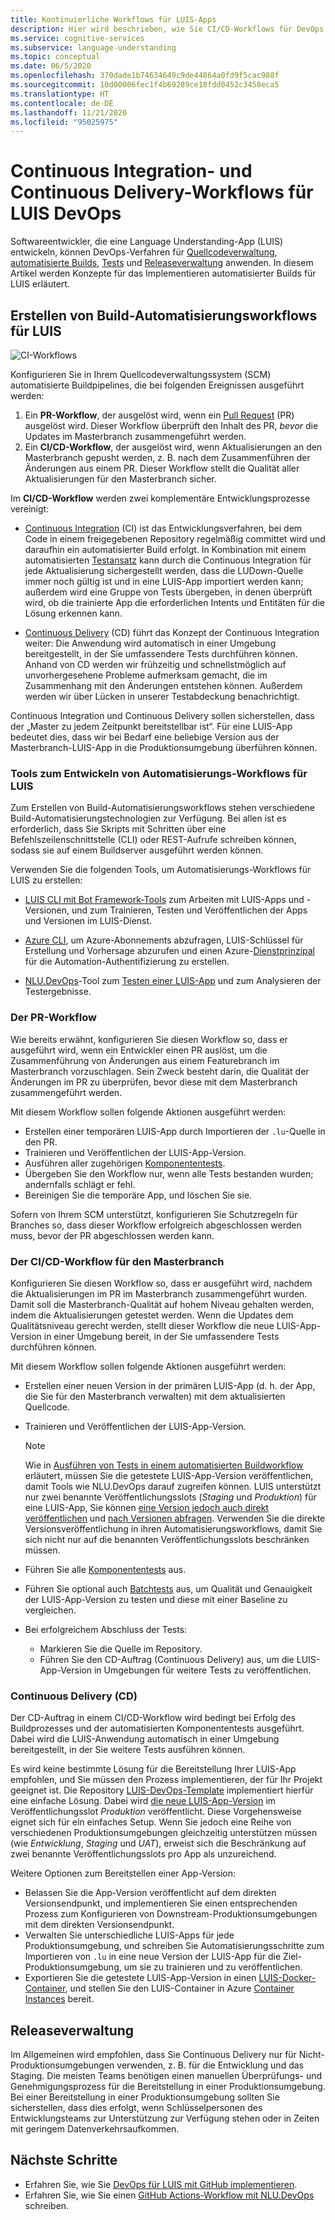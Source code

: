 ```yaml
---
title: Kontinuierliche Workflows für LUIS-Apps
description: Hier wird beschrieben, wie Sie CI/CD-Workflows für DevOps für Language Understanding Intelligent Service (LUIS) implementieren.
ms.service: cognitive-services
ms.subservice: language-understanding
ms.topic: conceptual
ms.date: 06/5/2020
ms.openlocfilehash: 370dade1b74634649c9de44864a0fd9f5cac988f
ms.sourcegitcommit: 10d00006fec1f4b69289ce18fdd0452c3458eca5
ms.translationtype: HT
ms.contentlocale: de-DE
ms.lasthandoff: 11/21/2020
ms.locfileid: "95025975"
---
```

# <a name="continuous-integration-and-continuous-delivery-workflows-for-luis-devops"></a>Continuous Integration- und Continuous Delivery-Workflows für LUIS DevOps

Softwareentwickler, die eine Language Understanding-App (LUIS) entwickeln, können DevOps-Verfahren für [Quellcodeverwaltung](luis-concept-devops-sourcecontrol.md), [automatisierte Builds](luis-concept-devops-automation.md), [Tests](luis-concept-devops-testing.md) und [Releaseverwaltung](luis-concept-devops-automation.md#release-management) anwenden. In diesem Artikel werden Konzepte für das Implementieren automatisierter Builds für LUIS erläutert.

## <a name="build-automation-workflows-for-luis"></a>Erstellen von Build-Automatisierungsworkflows für LUIS

![CI-Workflows](./media/luis-concept-devops-automation/luis-automation.png)

Konfigurieren Sie in Ihrem Quellcodeverwaltungssystem (SCM) automatisierte Buildpipelines, die bei folgenden Ereignissen ausgeführt werden:

1. Ein **PR-Workflow**, der ausgelöst wird, wenn ein [Pull Request](https://help.github.com/github/collaborating-with-issues-and-pull-requests/about-pull-requests) (PR) ausgelöst wird. Dieser Workflow überprüft den Inhalt des PR, *bevor* die Updates im Masterbranch zusammengeführt werden.
1. Ein **CI/CD-Workflow**, der ausgelöst wird, wenn Aktualisierungen an den Masterbranch gepusht werden, z. B. nach dem Zusammenführen der Änderungen aus einem PR. Dieser Workflow stellt die Qualität aller Aktualisierungen für den Masterbranch sicher.

Im **CI/CD-Workflow** werden zwei komplementäre Entwicklungsprozesse vereinigt:

* [Continuous Integration](/azure/devops/learn/what-is-continuous-integration) (CI) ist das Entwicklungsverfahren, bei dem Code in einem freigegebenen Repository regelmäßig committet wird und daraufhin ein automatisierter Build erfolgt. In Kombination mit einem automatisierten [Testansatz](luis-concept-devops-testing.md) kann durch die Continuous Integration für jede Aktualisierung sichergestellt werden, dass die LUDown-Quelle immer noch gültig ist und in eine LUIS-App importiert werden kann; außerdem wird eine Gruppe von Tests übergeben, in denen überprüft wird, ob die trainierte App die erforderlichen Intents und Entitäten für die Lösung erkennen kann.

* [Continuous Delivery](/azure/devops/learn/what-is-continuous-delivery) (CD) führt das Konzept der Continuous Integration weiter: Die Anwendung wird automatisch in einer Umgebung bereitgestellt, in der Sie umfassendere Tests durchführen können. Anhand von CD werden wir frühzeitig und schnellstmöglich auf unvorhergesehene Probleme aufmerksam gemacht, die im Zusammenhang mit den Änderungen entstehen können. Außerdem werden wir über Lücken in unserer Testabdeckung benachrichtigt.

Continuous Integration und Continuous Delivery sollen sicherstellen, dass der „Master zu jedem Zeitpunkt bereitstellbar ist“. Für eine LUIS-App bedeutet dies, dass wir bei Bedarf eine beliebige Version aus der Masterbranch-LUIS-App in die Produktionsumgebung überführen können.

### <a name="tools-for-building-automation-workflows-for-luis"></a>Tools zum Entwickeln von Automatisierungs-Workflows für LUIS

Zum Erstellen von Build-Automatisierungsworkflows stehen verschiedene Build-Automatisierungstechnologien zur Verfügung. Bei allen ist es erforderlich, dass Sie Skripts mit Schritten über eine Befehlszeilenschnittstelle (CLI) oder REST-Aufrufe schreiben können, sodass sie auf einem Buildserver ausgeführt werden können.

Verwenden Sie die folgenden Tools, um Automatisierungs-Workflows für LUIS zu erstellen:

* [LUIS CLI mit Bot Framework-Tools](https://github.com/microsoft/botbuilder-tools/tree/master/packages/LUIS) zum Arbeiten mit LUIS-Apps und -Versionen, und zum Trainieren, Testen und Veröffentlichen der Apps und Versionen im LUIS-Dienst.

* [Azure CLI](/cli/azure/?view=azure-cli-latest), um Azure-Abonnements abzufragen, LUIS-Schlüssel für Erstellung und Vorhersage abzurufen und einen Azure-[Dienstprinzipal](/cli/azure/ad/sp?view=azure-cli-latest) für die Automation-Authentifizierung zu erstellen.

* [NLU.DevOps](https://github.com/microsoft/NLU.DevOps)-Tool zum [Testen einer LUIS-App](luis-concept-devops-testing.md) und zum Analysieren der Testergebnisse.

### <a name="the-pr-workflow"></a>Der PR-Workflow

Wie bereits erwähnt, konfigurieren Sie diesen Workflow so, dass er ausgeführt wird, wenn ein Entwickler einen PR auslöst, um die Zusammenführung von Änderungen aus einem Featurebranch im Masterbranch vorzuschlagen. Sein Zweck besteht darin, die Qualität der Änderungen im PR zu überprüfen, bevor diese mit dem Masterbranch zusammengeführt werden.

Mit diesem Workflow sollen folgende Aktionen ausgeführt werden:

* Erstellen einer temporären LUIS-App durch Importieren der `.lu`-Quelle in den PR.
* Trainieren und Veröffentlichen der LUIS-App-Version.
* Ausführen aller zugehörigen [Komponententests](luis-concept-devops-testing.md).
* Übergeben Sie den Workflow nur, wenn alle Tests bestanden wurden; andernfalls schlägt er fehl.
* Bereinigen Sie die temporäre App, und löschen Sie sie.

Sofern von Ihrem SCM unterstützt, konfigurieren Sie Schutzregeln für Branches so, dass dieser Workflow erfolgreich abgeschlossen werden muss, bevor der PR abgeschlossen werden kann.

### <a name="the-master-branch-cicd-workflow"></a>Der CI/CD-Workflow für den Masterbranch

Konfigurieren Sie diesen Workflow so, dass er ausgeführt wird, nachdem die Aktualisierungen im PR im Masterbranch zusammengeführt wurden. Damit soll die Masterbranch-Qualität auf hohem Niveau gehalten werden, indem die Aktualisierungen getestet werden. Wenn die Updates dem Qualitätsniveau gerecht werden, stellt dieser Workflow die neue LUIS-App-Version in einer Umgebung bereit, in der Sie umfassendere Tests durchführen können.

Mit diesem Workflow sollen folgende Aktionen ausgeführt werden:

* Erstellen einer neuen Version in der primären LUIS-App (d. h. der App, die Sie für den Masterbranch verwalten) mit dem aktualisierten Quellcode.

* Trainieren und Veröffentlichen der LUIS-App-Version.

  > [!NOTE]
  > Wie in [Ausführen von Tests in einem automatisierten Buildworkflow](luis-concept-devops-testing.md#running-tests-in-an-automated-build-workflow) erläutert, müssen Sie die getestete LUIS-App-Version veröffentlichen, damit Tools wie NLU.DevOps darauf zugreifen können. LUIS unterstützt nur zwei benannte Veröffentlichungsslots (*Staging* und *Produktion*) für eine LUIS-App, Sie können [eine Version jedoch auch direkt veröffentlichen](https://github.com/microsoft/botframework-cli/blob/master/packages/luis/README.md#bf-luisapplicationpublish) und [nach Versionen abfragen](./luis-migration-api-v3.md#changes-by-slot-name-and-version-name). Verwenden Sie die direkte Versionsveröffentlichung in ihren Automatisierungsworkflows, damit Sie sich nicht nur auf die benannten Veröffentlichungsslots beschränken müssen.

* Führen Sie alle [Komponententests](luis-concept-devops-testing.md) aus.

* Führen Sie optional auch [Batchtests](luis-concept-devops-testing.md#how-to-do-unit-testing-and-batch-testing) aus, um Qualität und Genauigkeit der LUIS-App-Version zu testen und diese mit einer Baseline zu vergleichen.

* Bei erfolgreichem Abschluss der Tests:
  * Markieren Sie die Quelle im Repository.
  * Führen Sie den CD-Auftrag (Continuous Delivery) aus, um die LUIS-App-Version in Umgebungen für weitere Tests zu veröffentlichen.

### <a name="continuous-delivery-cd"></a>Continuous Delivery (CD)

Der CD-Auftrag in einem CI/CD-Workflow wird bedingt bei Erfolg des Buildprozesses und der automatisierten Komponententests ausgeführt. Dabei wird die LUIS-Anwendung automatisch in einer Umgebung bereitgestellt, in der Sie weitere Tests ausführen können.

Es wird keine bestimmte Lösung für die Bereitstellung Ihrer LUIS-App empfohlen, und Sie müssen den Prozess implementieren, der für Ihr Projekt geeignet ist. Die Repository [LUIS-DevOps-Template](https://github.com/Azure-Samples/LUIS-DevOps-Template) implementiert hierfür eine einfache Lösung. Dabei wird [die neue LUIS-App-Version](./luis-how-to-publish-app.md) im Veröffentlichungsslot *Produktion* veröffentlicht. Diese Vorgehensweise eignet sich für ein einfaches Setup. Wenn Sie jedoch eine Reihe von verschiedenen Produktionsumgebungen gleichzeitig unterstützen müssen (wie *Entwicklung*, *Staging* und *UAT*), erweist sich die Beschränkung auf zwei benannte Veröffentlichungsslots pro App als unzureichend.

Weitere Optionen zum Bereitstellen einer App-Version:

* Belassen Sie die App-Version veröffentlicht auf dem direkten Versionsendpunkt, und implementieren Sie einen entsprechenden Prozess zum Konfigurieren von Downstream-Produktionsumgebungen mit dem direkten Versionsendpunkt.
* Verwalten Sie unterschiedliche LUIS-Apps für jede Produktionsumgebung, und schreiben Sie Automatisierungsschritte zum Importieren von `.lu` in eine neue Version der LUIS-App für die Ziel-Produktionsumgebung, um sie zu trainieren und zu veröffentlichen.
* Exportieren Sie die getestete LUIS-App-Version in einen [LUIS-Docker-Container](./luis-container-howto.md?tabs=v3), und stellen Sie den LUIS-Container in Azure [Container Instances](../../container-instances/index.yml) bereit.

## <a name="release-management"></a>Releaseverwaltung

Im Allgemeinen wird empfohlen, dass Sie Continuous Delivery nur für Nicht-Produktionsumgebungen verwenden, z. B. für die Entwicklung und das Staging. Die meisten Teams benötigen einen manuellen Überprüfungs- und Genehmigungsprozess für die Bereitstellung in einer Produktionsumgebung. Bei einer Bereitstellung in einer Produktionsumgebung sollten Sie sicherstellen, dass dies erfolgt, wenn Schlüsselpersonen des Entwicklungsteams zur Unterstützung zur Verfügung stehen oder in Zeiten mit geringem Datenverkehrsaufkommen.

## <a name="next-steps"></a>Nächste Schritte

* Erfahren Sie, wie Sie [DevOps für LUIS mit GitHub implementieren](luis-how-to-devops-with-github.md).
* Erfahren Sie, wie Sie einen [GitHub Actions-Workflow mit NLU.DevOps](https://github.com/Azure-Samples/LUIS-DevOps-Template/blob/master/docs/4-pipeline.md) schreiben.